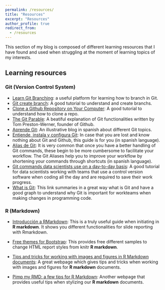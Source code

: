 ```yaml
---
permalink: /resources/
title: "Resources"
excerpt: "Resources"
author_profile: true
redirect_from: 
  - /resources
---
```


This section of my blog is composed of different learning resources that I have found and used when struggling at the moment of learning topics of my interests.

## Learning resources
 
### Git (Version Control System)
 - [Learn Git Branching](https://learngitbranching.js.org/?locale=es_AR): a useful platform for learning how to branch in Git.
 - [Git create branch](https://www.datree.io/resources/git-create-branch): A good tutorial to understand and create branchs.
 - [Clone a Github Repository on Your Computer](https://www.jcchouinard.com/clone-github-repository-on-windows/): A good tutorial to understand how to clone a repo. 
 - [The Git Parable](https://tom.preston-werner.com/2009/05/19/the-git-parable.html): A beatiful explanation of Git functionalities written by Tom Preston-Werner, founder of Github. 
 - [Aprende Git](https://aprendegit.com/): An illustrative blog in spanish about different Git topics.
 - [Entiende, instala y configura Git](https://desarrolloweb.com/articulos/entiende-instala-configura-git.html): In case that you are lost and know nothing about Git and Github, this guide is for you (in spanish language).  
 - [Alias de Git](https://git-scm.com/book/es/v2/Fundamentos-de-Git-Alias-de-Git): It is very common that once you have a better handling of Git commands, these begin to be more cumbersome to facilitate your workflow. The Git Aliases help you to improve your workflow by shortening your commands through shortcuts (in spanish language).
 - [Git commands data scientists use on a day-to-day basis](https://towardsdatascience.com/git-commands-data-scientists-use-on-a-day-to-day-basis-40d588cd63f7): A good tutorial for data scientists working with teams that use a control version software when coding all the day and are required to save their work progress.
 - [What is Git](https://backlog.com/git-tutorial/what-is-git/): This link summaries in a great way what is Git and have a good graph to understand why Git is important for workteams when making changes in programming code.

### R (Markdown)
 - [Introducción a RMarkdown](https://mpaulacaldas.github.io/r-ladies-rmarkdown/#1): This is a truly useful guide when initiating in **R markdown**. It shows you different functionalities for slide reporting with Rmarkdown.

 - [Free themes for Bootstrap](https://bootswatch.com/3/): This provides free different samples to change HTML report styles from knitr **R markdown**.
 
 - [Tips and tricks for working with images and figures in R Markdown documents](http://zevross.com/blog/2017/06/19/tips-and-tricks-for-working-with-images-and-figures-in-r-markdown-documents/): A great webpage which gives tips and tricks when working with images and figures for **R markdown** documents.

 - [Pimp my RMD: a few tips for R Markdown](https://holtzy.github.io/Pimp-my-rmd/#text_formating): Another webpage that provides useful tips when stylizing our **R markdown** documents.